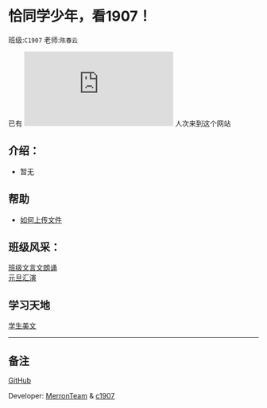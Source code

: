 # 恰同学少年，看1907！
班级:`C1907` 老师:`陈春云` 

已有 ![](https://www.hit-counts.com/counter.php?t=MTQ1NTA5MQ==%27%20border=%270%27%20alt=%27logo%20designers%27) 人次来到这个网站


## 介绍：
- 暂无

## 帮助
- [如何上传文件](https://v.youku.com/v_show/id_XNTA0MDk0NTcyOA==.html)

## 班级风采：
[班级文言文朗诵](https://c1907.github.io/act/CNReading)
<br>
[元旦汇演](https://c1907.github.io/act/NewYear1)

## 学习天地
[学生美文](https://c1907.github.io/passage)


-------------------
## 备注

[GitHub](https://github.com/C1907/c1907.github.io)

Developer: [MerronTeam](https://github.com/MerronTeam) & [c1907](https://github.com/c1907)
